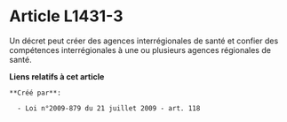 # Article L1431-3

Un décret peut créer des agences interrégionales de santé et confier des compétences interrégionales à une ou plusieurs
agences régionales de santé.

**Liens relatifs à cet article**

	**Créé par**:

	  - Loi n°2009-879 du 21 juillet 2009 - art. 118
